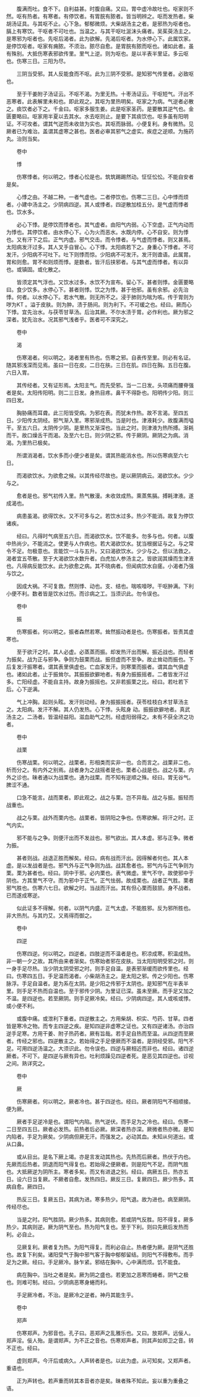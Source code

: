 <!-- { "loadSidebar": true } -->
　　腹满而吐。食不下。自利益甚。时腹自痛。又曰。胃中虚冷故吐也。呕家则不然。呕有热者。有寒者。有停饮者。有胃脘有脓者。皆当明辨之。呕而发热者。柴胡汤证具。与其呕不止。心下急。郁郁微烦。大柴胡汤主之者。是邪热为呕者也。膈上有寒饮。干呕者不可吐也。当温之。与其干呕吐涎沫头痛者。吴茱萸汤主之。是寒邪为呕者也。先呕后渴者。此为欲解。先渴后呕者。为水停心下。此属饮家。是停饮呕者。呕家有痈脓。不须治。脓尽自愈。是胃脘有脓而呕也。诸如此者。虽有殊别。大抵伤寒表邪欲传里。里气上逆。则为呕也。是以半表半里证。多云呕也。伤寒三日。三阳为尽。

　　三阴当受邪。其人反能食而不呕。此为三阴不受邪。是知邪气传里者。必致呕也。

　　至于干姜附子汤证云。不呕不渴。为里无热。十枣汤证云。干呕短气。汗出不恶寒者。此表解里未和也。即此观之。其呕为里热明矣。呕家之为病。气逆者必散之。痰饮者必下之。千金曰。呕家多服生姜。此是呕家圣药。是要散其逆气也。金匮要略曰。呕家用半夏以去其水。水去呕则止。是要下其痰饮也。呕多虽有阳明证。不可攻者。谓其气逆而未收敛为实也。其呕而脉弱。小便复利。身有微热。见厥者已为难治。盖谓其虚寒之甚也。医者必审其邪气之虚实。疾症之逆顺。为施药丸。治则当矣。

　　卷中

　　悸

　　伤寒悸者。何以明之。悸者心忪是也。筑筑踢踢然动。怔怔忪忪。不能自安者是矣。

　　心悸之由。不越二种。一者气虚也。二者停饮也。伤寒二三日。心中悸而烦者。小建中汤主之。少阴病四逆。其人或悸者。四逆散加桂五分。是气虚而悸者也。饮水多。

　　必心下悸。是停饮而悸者也。其气虚者。由阳气内弱。心下空虚。正气内动而为悸也。其停饮者。由水停心下。心为火而恶水。水既内停。心不自安。则为悸也。又有汗下之后。正气内虚。邪气交击。而令悸者。与气虚而悸者。则又甚焉。太阳病发汗过多。其人叉手自冒心。心下悸。太阳病若下之。身重心下悸者。不可发汗。少阳病不可吐下。吐下则悸而惊。少阳病不可发汗。发汗则谵语。此属胃。胃和则愈。胃不和则烦而悸。是数者。皆汗后挟邪者。与其气虚而悸者。有以异也。或镇固。或化散之。

　　皆须定其气浮也。又饮水过多。水饮不为宣布。留心下。甚者则悸。金匮要略曰。食少饮多。水停心下。甚者则悸。饮之为悸。甚于他邪。虽有余邪。必先治悸。何者。以水停心下。若水气散。则无所不之。浸于肺则为喘为咳。传于胃则为哕为KT 。溢于皮肤。则为肿。渍于肠间。则为利下。不可缓之也。经曰。厥而心下悸。宜先治水。与茯苓甘草汤。后治其厥。不尔水渍于胃。必作利也。厥为邪之深者。犹先治水。况其邪气浅者乎。医者可不深究之。

　　卷中

　　渴

　　伤寒渴者。何以明之。渴者里有热也。伤寒之邪。自表传至里。则必有名证。随其邪浅深而见焉。虽曰一日在皮。二日在肤。三日在肌。四日在胸。五日在腹。六日入胃。

　　其传经者。又有证形焉。太阳主气。而先受邪。当一二日发。头项痛而腰脊强者是矣。太阳传阳明。则二三日发。身热目疼。鼻干不得卧也。阳明传少阳。则三四日发。

　　胸胁痛而耳聋。此三阳皆受病。为邪在表。而犹未作热。故不言渴。至四五日。少阳传太阴经。邪气渐入里。寒邪渐成热。当是时也。津液耗少。故腹满而嗌干。至五六日。太阴传少阴。是里热又渐深也。当此之时。则津液为热所搏。渐耗而干。故口燥舌干而渴。及至六七日。则少阴之邪。传于厥阴。厥阴之为病。消渴。为里热已极矣。

　　所谓消渴者。饮水多而小便少者是矣。谓其热能消水也。所以伤寒病至六七日。

　　而渴欲饮水。为欲愈之候。以其传经尽故也。是以厥阴病云。渴欲饮水。少少与之。

　　愈者是也。邪气初传入里。热气散漫。未收敛成热。熏蒸焦膈。搏耗津液。遂成渴也。

　　病患虽渴。欲得饮水。又不可多与之。若饮水过多。热少不能消。故复为停饮诸疾。

　　经曰。凡得时气病至五六日。而渴欲饮水。饮不能多。勿多与也。何者。以腹中热尚少。不能消之。使更与人作病也。若大渴欲饮水。犹当根据证与之。与之常令不足。勿极意也。言能饮一斗与五升。又曰渴欲饮水。少少与之。但以法救之。渴者宜五苓散。至于大渴欲饮水数升者。白虎加人参汤主之。皆欲润其燥而生津液也。凡得病反能饮水。此为欲愈之病。其不晓病者。但闻病饮水自瘥。小渴者乃强与饮之。

　　因成大祸。不可复救。然则悸、动也。支、结也。喘咳噎哕。干呕肿满。下利小便不利。数者皆是饮水过伤。而诊病之工。当须识此。勿令误也。

　　卷中

　　振

　　伤寒振者。何以明之。振者森然若寒。耸然振动者是也。伤寒振者。皆责其虚寒也。

　　至于欲汗之时。其人必虚。必蒸蒸而振。却发热汗出而解。振近战也。而轻者为振矣。战为正与邪争。争则为鼓栗而战。振但虚而不至争。故止耸动而振也。下后复发汗振寒者。谓其表里俱虚也。亡血家发汗。则寒栗而振者。谓其血气俱虚也。诸如此者。止于振耸尔。其振振欲擗地者。有身为振振摇者。二者皆发汗过多。亡阳经虚。不能自主持。故身为振摇也。又非若振栗之比。经曰。若吐若下后。心下逆满。

　　气上冲胸。起则头眩。发汗则动经。身为振振摇者。茯苓桂枝白术甘草汤主之。太阳病。发汗不解。其人仍发热。心下悸。头眩身 动。振振欲擗地者。真武汤主之。二汤者。皆温经益阳。滋血助气之剂。经虚阳弱得之。未有不获全济之功者。

　　卷中

　　战栗

　　伤寒战栗。何以明之。战栗者。形相类而实非一也。合而言之。战栗非二也。析而分之。有内外之别焉。战者身为之战摇者是也。栗者心战是也。战之与栗。内外之诊也。昧者通以为战栗也。通为战栗。而不知有逆顺之殊。经曰。胃无谷气。脾涩不通。

　　口急不能言。战而栗者。即此观之。战之与栗。岂不异哉。战之与振。振轻而战重也。

　　战之与栗。战外而栗内也。战栗者。皆阴阳之争也。伤寒欲解。将汗之时。正气内实。

　　邪不能与之争。则便汗出而不发战也。邪气欲出。其人本虚。邪与正争。微者为振。

　　甚者则战。战退正胜而解矣。经曰。病有战而汗出。因得解者何也。其人本虚。是以发战者是也。邪气外与正气争则为战。战其愈者也。邪气内与正气争则为栗。栗为甚者也。经曰。阴中于邪。必内栗也。表气微虚。里气不守。故使邪中于阴也。方其里气不守。而为邪中于正气。正气怯弱。故成栗也。战者正气胜。栗者邪气胜也。伤寒六七日。欲解之时。当战而汗出。其有但心栗而鼓颔。身不战者。已而遂成寒逆。

　　似此证多不得解。何者。以阴气内盛。正气太虚。不能胜邪。反为邪所胜也。非大热剂。与其灼艾。又焉得而御之。

　　卷中

　　四逆

　　伤寒四逆。何以明之。四逆者。四肢逆而不温者是也。积凉成寒。积温成热。非一朝一夕之故。其所由来者渐矣。伤寒始者邪在皮肤。当太阳阳明受邪之时。则一身手足尽热。当少阴太阴受邪之时。则手足自温。是表邪渐缓而欲传里也。经曰。伤寒四五日。手足温而渴者。小柴胡汤主之。是太阳之邪。传之少阳也。伤寒脉浮。手足自温者。是为系在太阴。是少阳之传邪于太阴也。是知邪气在半表半里。则手足不热而自温也。至于邪传少阴。为里证已深。虽未至厥。而手足又加之不温。是四逆也。若至厥阴。则手足厥冷矣。经曰。少阴病四逆。其人或咳或悸。或小便不利。

　　或腹中痛。或泄利下重者。四逆散主之。方用柴胡、枳实、芍药、甘草。四者皆是寒冷之物。而专主四逆之疾。是知四逆非虚寒之证也。又有四逆诸汤。亦治四逆手足寒。方用干姜、附子热药者。厥有旨哉。若手足自热而至温。从四逆而至厥者。传经之邪也。四逆散主之。若始得之手足便厥而不温者。是阴经受邪。阳气不足。可用四逆汤温之。大须识此。勿令误也。四逆与厥相近而非也。经曰。诸四逆厥者。不可下。是四逆与厥有异也。吐利烦躁见四逆者死。是恶见其四逆也。诊视之间。熟详究之。

　　卷中

　　厥

　　伤寒厥者。何以明之。厥者冷也。甚于四逆也。经曰。厥者阴阳气不相顺接。便为厥。

　　厥者手足逆冷是也。谓阳气内陷。热气逆伏。而手足为之冷也。经曰。伤寒一二日至四五日。厥者必发热。前热者后必厥。厥深者热亦深。厥微者热亦微。是知内陷者。手足为厥矣。少阴病但厥无汗。而强发之。必动其血。未知从何道出。或从口鼻。

　　或从目出。是名下厥上竭。亦是言发动其热也。先热而后厥者。热伏于内也。先厥而后热者。阴退而阳气得复也。若始得之便厥者。则是阳气不足。而阴气胜也。大抵厥逆为阴所主。寒者多矣。而又有进退之别。经曰。病厥五日。热亦五日。设六日当复厥。不厥者自愈。发热四日。厥反三日。复厥四日。厥少热多。其病自愈。厥四日。

　　热反三日。复厥五日。其病为进。寒多热少。阳气退。故为进也。病至厥阴。传经尽也。

　　当是之时。阳气胜阴。厥少热多。其病则愈。若或阴气反胜。阳不得复。厥多热少。其病则逆。厥为阴气至也。热为阳气复也。至于下利。则曰先厥后发热而利。必自止。

　　见厥复利。厥者复为热。为阳气得复。而利必自止。热者便为厥。是阴气还胜也。故复下利矣。诸阳受气于胸中邪气客于胸中郁郁留结。则阳气不得敷布。而手足为之厥。经曰。手足厥冷。脉乍紧。邪结在胸中。心中满而烦。饥不能食。

　　病在胸中。当吐之者是矣。厥为阴之盛也。若更加之恶寒而蜷者。阴气之极也。则难可制。经曰。少阴病恶寒身蜷而利。

　　手足厥冷者。不治。是厥冷之逆者。神丹其能生乎。

　　卷中

　　郑声

　　伤寒郑声。为邪音也。孔子曰。恶郑声之乱雅乐也。又曰。放郑声。远佞人。郑声淫。佞人殆。是谓郑声。为不正之音也。伤寒郑声者。则其声如郑卫之音。转不正也。经曰。

　　虚则郑声。今汗后或病久。人声转者是也。以此为虚。从可知矣。又郑声者。重语也。

　　正为声转也。若声重而转其本音者亦是矣。昧者殊不知此。妄以重为重叠之语。

